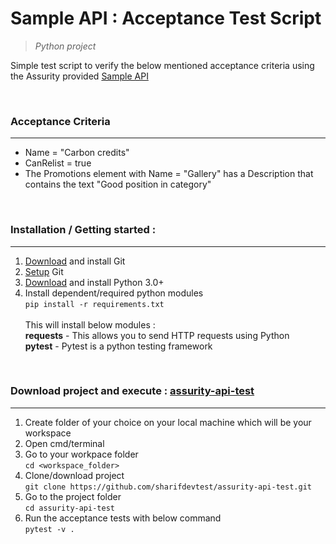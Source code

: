 # **Sample API : Acceptance Test Script**  
> _Python project_ 

Simple test script to verify the below mentioned acceptance criteria using the Assurity provided [Sample API](https://api.tmsandbox.co.nz/v1/Categories/6327/Details.json?catalogue=false)

<br>

### **Acceptance Criteria** 
---
- Name = "Carbon credits"
- CanRelist = true
- The Promotions element with Name = "Gallery" has a Description that contains the text "Good position in category"

<br>

### **Installation / Getting started** :
---
1. [Download](https://git-scm.com/downloads) and install Git 
2. [Setup](https://git-scm.com/book/en/v2/Getting-Started-First-Time-Git-Setup) Git
2. [Download](https://www.python.org/downloads/) and install Python 3.0+
3. Install dependent/required python modules
    <br> `pip install -r requirements.txt`
    <br> 
    <br> This will install below modules :
    <br> **requests** - This allows you to send HTTP requests using Python
    <br> **pytest**   - Pytest is a python testing framework
 

<br>

### **Download project and execute** : [assurity-api-test](https://github.com/sharifdevtest/assurity-api-test)
---
1. Create folder of your choice on your local machine which will be your workspace 
2. Open cmd/terminal 
3. Go to your workpace folder
    <br> `cd <workspace_folder>`
    <br>
4. Clone/download project
    <br> `git clone https://github.com/sharifdevtest/assurity-api-test.git`
    <br> 
5. Go to the project folder 
    <br> `cd assurity-api-test`
    <br> 
6. Run the acceptance tests with below command 
    <br> `pytest -v .`
    <br> 
   
